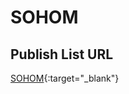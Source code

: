 # SOHOM

## Publish List URL
[SOHOM](https://reverent-mirzakhani-99b6c1.netlify.app/filelist/index.html){:target="_blank"}